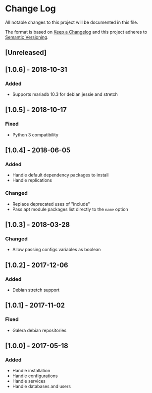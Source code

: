# Change Log
All notable changes to this project will be documented in this file.

The format is based on [Keep a Changelog](http://keepachangelog.com/)
and this project adheres to [Semantic Versioning](http://semver.org/).

## [Unreleased]

## [1.0.6] - 2018-10-31
### Added
- Supports mariadb 10.3 for debian jessie and stretch

## [1.0.5] - 2018-10-17
### Fixed
- Python 3 compatibility

## [1.0.4] - 2018-06-05
### Added
- Handle default dependency packages to install
- Handle replications

### Changed
- Replace deprecated uses of "include"
- Pass apt module packages list directly to the `name` option

## [1.0.3] - 2018-03-28
### Changed
- Allow passing configs variables as boolean

## [1.0.2] - 2017-12-06
### Added
- Debian stretch support

## [1.0.1] - 2017-11-02
### Fixed
- Galera debian repositories

## [1.0.0] - 2017-05-18
### Added
- Handle installation
- Handle configurations
- Handle services
- Handle databases and users

